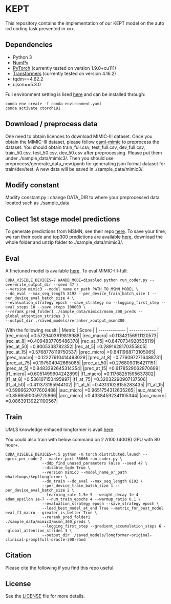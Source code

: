# KEPT

This repository contains the implementation of our KEPT model on the auto icd coding task presented in xxx.

## Dependencies

* Python 3
* [NumPy](http://www.numpy.org/)
* [PyTorch](http://pytorch.org/) (currently tested on version 1.9.0+cu111)
* [Transformers](https://github.com/huggingface/transformers) (currently tested on version 4.16.2)
* tqdm==4.62.2
* ujson==5.3.0

Full environment setting is lised [here](conda-environment.yaml) and can be installed through:

```
conda env create -f conda-environment.yaml
conda activate ctorch191
```

## Download / preprocess data
One need to obtain licences to download MIMIC-III dataset. Once you obtain the MIMIC-III dataset, please follow [caml-mimic](https://github.com/jamesmullenbach/caml-mimic) to preprocess the dataset. You should obtain train_full.csv, test_full.csv, dev_full.csv, train_50.csv, test_50.csv, dev_50.csv after preprocessing. Please put them under ./sample_data/mimic3/. Then you should use preprocess/generate_data_new.ipynb for generating json format dataset for train/dev/test. A new data will be saved in ./sample_data/mimic3/. 


## Modify constant
Modify constant.py : change DATA_DIR to where your preprocessed data located such as ./sample_data

## Collect 1st stage model predictions
To generate predictions from MSMN, see their repo [here](https://github.com/GanjinZero/ICD-MSMN). To save your time, we ran their code and top300 predictions are available [here](https://drive.google.com/drive/folders/1UZWn-uokPYVejY-9ljZoTlRt8t7iQhcV?usp=sharing), download the whole folder and unzip folder to ./sample_data/mimic3/.


## Eval

A finetuned model is available [here](https://drive.google.com/drive/folders/1ia0PxQ3b35q22_Wwj39Em99qley_nAwy?usp=sharing). To eval MIMIC-III-full:
```
CUDA_VISIBLE_DEVICES=7 WANDB_MODE=disabled python run_coder.py --overwrite_output_dir --seed 47 \
--version mimic3 --model_name_or_path PATH_TO_MSMN_MODEL \
--do_eval --max_seq_length 8192 --per_device_train_batch_size 1 --per_device_eval_batch_size 4 \
--evaluation_strategy epoch --save_strategy no --logging_first_step --eval_steps 10 --save_steps 100000 \
--rerank_pred_folder1 ./sample_data/mimic3/msmn_300_preds --global_attention_strides 3 \
--output_dir ./saved_models/reranker_xoutput_msmn300
```
With the following reuslt:
| Metric  | Score |
| ------------- | ------------- |
|rec_micro| =0.5729403619819988|
|rec_macro| =0.11342156911120573|
|rec_at_8| =0.4094837705486378|
|rec_at_75| =0.8470734920535119|
|rec_at_50| =0.8005338782352|
|rec_at_5| =0.2891628170355805|
|rec_at_15| =0.5768778119750537|
|prec_micro| =0.6411968713105065|
|prec_macro| =0.12227610414493029|
|prec_at_8| =0.7760972716488731|
|prec_at_75| =0.197504942665085|
|prec_at_50| =0.2768090154211151|
|prec_at_5| =0.8483392645314354|
|prec_at_15| =0.6178529062870699|
|f1_micro| =0.6051499904242899|
|f1_macro| =0.11768251595637802|
|f1_at_8| =0.536107150495997|
|f1_at_75| =0.32032290907137506|
|f1_at_50| =0.411373195944102|
|f1_at_5| =0.43131028155283435|
|f1_at_15| =0.5966627077602488|
|auc_micro| =0.9651754312635265|
|auc_macro| =0.8566590059725866|
|acc_micro| =0.43384592341105344|
|acc_macro| =0.08639139221100567|



## Train

UMLS knowledge enhaced longformer is avail [here](https://huggingface.co/whaleloops/keptlongformer). 

You could also train with below command on 2 A100 (40GB) GPU with 80 hour+. 
```
CUDA_VISIBLE_DEVICES=4,5 python -m torch.distributed.launch --nproc_per_node 2 --master_port 56666 run_coder.py \
                --ddp_find_unused_parameters False --seed 47 \
                --disable_tqdm True \
                --version mimic3 --model_name_or_path whaleloops/keptlongformer \
                --do_train --do_eval --max_seq_length 8192 \
                --per_device_train_batch_size 1 --per_device_eval_batch_size 2 \
                --learning_rate 1.5e-5 --weight_decay 1e-4 --adam_epsilon 1e-7 --num_train_epochs 4 --warmup_ratio 0.1 \
                --evaluation_strategy epoch --save_strategy epoch \
                --load_best_model_at_end True --metric_for_best_model eval_f1_macro --greater_is_better True \
                --rerank_pred_folder1 ./sample_data/mimic3/msmn_300_preds \
                --logging_first_step --gradient_accumulation_steps 6 --global_attention_strides 3 \
                --output_dir ./saved_models/longformer-original-clinical-promptfull-oracle-300-rand
```

## Citation

Please cite the following if you find this repo useful.


## License

See the [LICENSE](LICENSE) file for more details.

